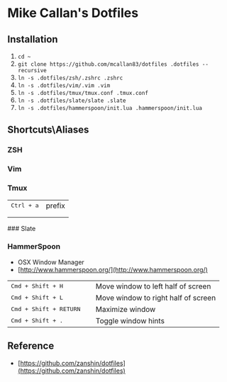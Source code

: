 # Mike Callan's Dotfiles

## Installation

1. `cd ~`
2. `git clone https://github.com/mcallan83/dotfiles .dotfiles --recursive`
3. `ln -s .dotfiles/zsh/.zshrc .zshrc`
4. `ln -s .dotfiles/vim/.vim .vim`
5. `ln -s .dotfiles/tmux/tmux.conf .tmux.conf`
6. `ln -s .dotfiles/slate/slate .slate`
7. `ln -s .dotfiles/hammerspoon/init.lua .hammerspoon/init.lua`

## Shortcuts\Aliases

### ZSH

### Vim

### Tmux

<table>
    <tr>
        <td>
            <kbd>Ctrl + a</kbd>
        </td>
        <td>
            prefix
        </td>
    </tr>
    <tr>
        <td>
            <kbd></kbd>
        </td>
        </td>
        </td>
    </tr>
    <tr>
        <td>
            <kbd></kbd>
        </td>
        </td>
        </td>
    </tr>
</table>
### Slate

### HammerSpoon

- OSX Window Manager
- [http://www.hammerspoon.org/](http://www.hammerspoon.org/)

<table>
	<tr>
		<td width="40%">
			<kbd>Cmd + Shift + H</kbd>
		</td>
		<td>
			Move window to left half of screen
		</td>
	</tr>
	<tr>
		<td>
			<kbd>Cmd + Shift + L</kbd>
		</td>
		<td>
			Move window to right half of screen
		</td>
	</tr>
	<tr>
		<td>
			<kbd>Cmd + Shift + RETURN</kbd>
		</td>
		<td>
			Maximize window
		</td>
	</tr>
	<tr>
		<td>
			<kbd>Cmd + Shift + . </kbd>
		</td>
		<td>
			Toggle window hints
		</td>
	</tr>
</table>

## Reference

- [https://github.com/zanshin/dotfiles](https://github.com/zanshin/dotfiles)
